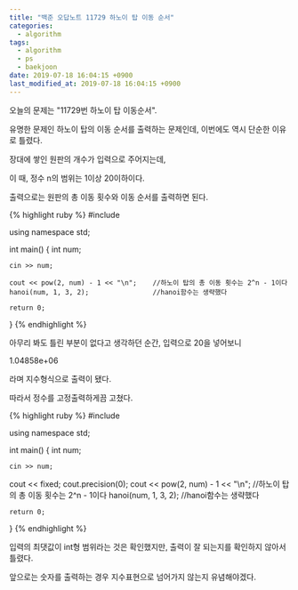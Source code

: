 ```yaml
---
title: "백준 오답노트 11729 하노이 탑 이동 순서"
categories:
  - algorithm
tags:
  - algorithm
  - ps
  - baekjoon
date: 2019-07-18 16:04:15 +0900
last_modified_at: 2019-07-18 16:04:15 +0900
---
```

오늘의 문제는 "11729번 하노이 탑 이동순서".

유명한 문제인 하노이 탑의 이동 순서를 출력하는 문제인데, 이번에도 역시 단순한 이유로 틀렸다.

장대에 쌓인 원판의 개수가 입력으로 주어지는데,

이 때, 정수 n의 범위는 1이상 20이하이다.

출력으로는 원판의 총 이동 횟수와 이동 순서를 출력하면 된다.

{% highlight ruby %}
#include <iostream>

using namespace std;

int main()
{
	int num;

	cin >> num;

	cout << pow(2, num) - 1 << "\n";    //하노이 탑의 총 이동 횟수는 2^n - 1이다
	hanoi(num, 1, 3, 2);                //hanoi함수는 생략했다

	return 0;
}
{% endhighlight %}

아무리 봐도 틀린 부분이 없다고 생각하던 순간, 입력으로 20을 넣어보니

1.04858e+06

라며 지수형식으로 출력이 됐다.

따라서 정수를 고정출력하게끔 고쳤다.

{% highlight ruby %}
#include <iostream>

using namespace std;

int main()
{
	int num;

	cin >> num;

  cout << fixed;
  cout.precision(0);
	cout << pow(2, num) - 1 << "\n";    //하노이 탑의 총 이동 횟수는 2^n - 1이다
	hanoi(num, 1, 3, 2);                //hanoi함수는 생략했다

	return 0;
}
{% endhighlight %}

입력의 최댓값이 int형 범위라는 것은 확인했지만, 출력이 잘 되는지를 확인하지 않아서 틀렸다.

앞으로는 숫자를 출력하는 경우 지수표현으로 넘어가지 않는지 유념해야겠다.
